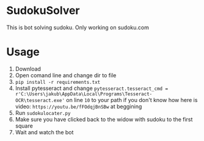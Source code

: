 # SudokuSolver
This is bot solving sudoku. Only working on sudoku.com

<h1>Usage</h1>

1. Download
2. Open comand line and change dir to file
3. ```pip install -r requirements.txt ```
4. Install pytesseract and change ```pytesseract.tesseract_cmd = r'C:\Users\jakub\AppData\Local\Programs\Tesseract-OCR\tesseract.exe'``` on line ```10``` to your path
if you don't know how here is video: ```https://youtu.be/fFOdqjBnSBw``` at beggining
6. Run ```sudokulocater.py```
7. Make sure you have clicked back to the widow with sudoku to the first square
8. Wait and watch the bot
